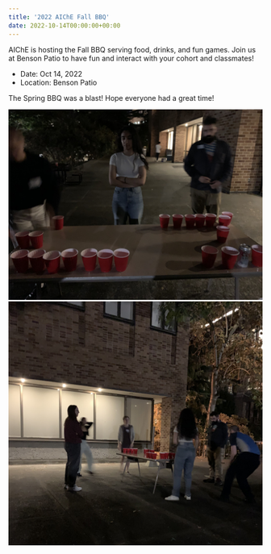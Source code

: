 ```yaml
---
title: '2022 AIChE Fall BBQ'
date: 2022-10-14T00:00:00+00:00
---
```


AIChE is hosting the Fall BBQ serving food, drinks, and fun games. Join us at Benson Patio to have fun and interact with your cohort and classmates!

- Date: Oct 14, 2022
- Location: Benson Patio

The Spring BBQ was a blast! Hope everyone had a great time!

![](2022-10-14-fall-bbq-1.jpeg)
![](2022-10-14-fall-bbq-2.jpeg)